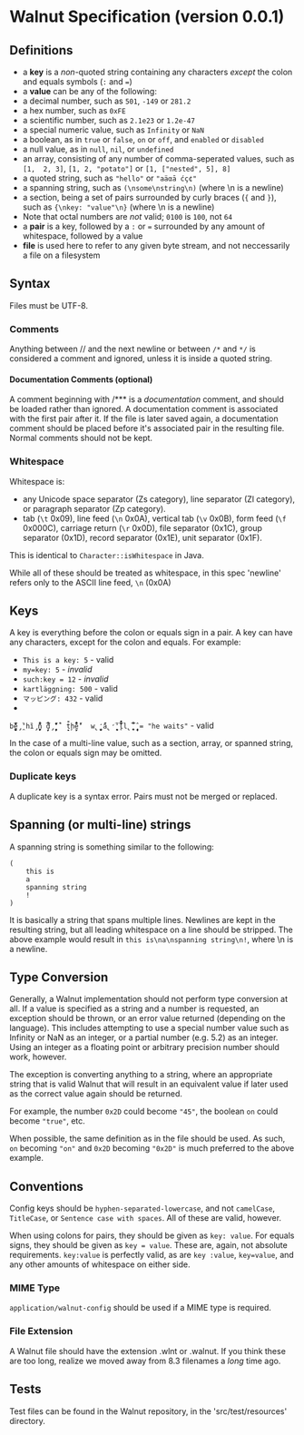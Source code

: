 # Walnut Specification (version 0.0.1)

## Definitions
 * a **key** is a *non*-quoted string containing any characters *except* the 
colon and equals symbols (`:` and `=`)
 * a **value** can be any of the following:
  * a decimal number, such as `501`, `-149` or `281.2`
  * a hex number, such as `0xFE`
  * a scientific number, such as `2.1e23` or `1.2e-47`
  * a special numeric value, such as `Infinity` or `NaN`
  * a boolean, as in `true` or `false`, `on` or `off`, and `enabled` or 
`disabled`
  * a null value, as in `null`, `nil`, or `undefined`
  * an array, consisting of any number of comma-seperated values, such as `[1, 
2, 3]`, `[1, 2, "potato"]` or `[1, ["nested", 5], 8]`
  * a quoted string, such as `"hello"` or `"aäαā ćç¢"`
  * a spanning string, such as `(\nsome\nstring\n)` (where \n is a newline)
  * a section, being a set of pairs surrounded by curly braces (`{` and `}`), 
such as `{\nkey: "value"\n}` (where \n is a newline)
  * Note that octal numbers are *not* valid; `0100` is `100`, not `64`
 * a **pair** is a key, followed by a `:` or `=` surrounded by any amount of 
whitespace, followed by a value
 * **file** is used here to refer to any given byte stream, and not 
neccessarily a file on a filesystem

## Syntax
Files must be UTF-8.

### Comments
Anything between // and the next newline or between `/*` and `*/` is considered 
a comment and ignored, unless it is inside a quoted string.

#### Documentation Comments (optional)
A comment beginning with /*** is a *documentation* comment, and should be 
loaded rather than ignored.
A documentation comment is associated with the first pair after it. If the file 
is later saved again, a documentation comment should be placed before it's 
associated pair in the resulting file. Normal comments should not be kept.

### Whitespace

Whitespace is:

 * any Unicode space separator (Zs category), line separator (Zl category), or 
paragraph separator (Zp category).
 * tab (`\t` 0x09), line feed (`\n` 0x0A), vertical tab (`\v` 0x0B), form feed 
(`\f` 0x000C), carriage return (`\r` 0x0D), file separator (0x1C), group 
separator (0x1D), record separator (0x1E), unit separator (0x1F).

This is identical to `Character::isWhitespace` in Java.

While all of these should be treated as whitespace, in this spec 'newline' 
refers only to the ASCII line feed, `\n` (0x0A)

## Keys
A key is everything before the colon or equals sign in a pair.
A key can have any characters, except for the colon and equals.
For example:

 * `This is a key: 5` - valid
 * `my=key: 5` - *invalid*
 * `such:key = 12` - *invalid*
 * `kartläggning: 500` - valid
 * `マッピング: 432` - valid
 * 
`b̨̪̫̤̖̤̝̩̣̔́̓̃̅̂é̡̯̏̒hȉ̡̗̮̪̦̠́̔̊n̜̮̮̩̑̑̃
̙̞̙̅̍̅̊ḑ̡̠̜̪̙̞̋̓̓̃̈̒̉̏ 
t̝̞̃̕ḩ̮̙̃̉̊̐ė̠̔̋̒ 
w̢̝̫̬̜̒̑́̋a̢̛̪̩̖̯̍̅̒̈̅̔̋l̥̐̄́̕l̢̨̥̤̮̜̅̎̊̅̅
̧̧̘̭̖̂ = "he waits"` - valid

In the case of a multi-line value, such as a section, array, or spanned string, 
the colon or equals sign may be omitted.

### Duplicate keys
A duplicate key is a syntax error. Pairs must not be merged or replaced.

## Spanning (or multi-line) strings
A spanning string is something similar to the following:
```
(
	this is
	a
	spanning string
	!
)
```
It is basically a string that spans multiple lines. Newlines are kept in the 
resulting string, but all leading whitespace  on a line should be stripped. The 
above example would result in `this is\na\nspanning string\n!`, where \n is a 
newline.

## Type Conversion
Generally, a Walnut implementation should not perform type conversion at all. 
If a value is specified as a string and a number is requested, an exception 
should be thrown, or an error value returned (depending on the language). This 
includes attempting to use a special number value such as Infinity or NaN as an 
integer, or a partial number (e.g. 5.2) as an integer. Using an integer as a 
floating point or arbitrary precision number should work, however.

The exception is converting anything to a string, where an appropriate string 
that is valid Walnut that will result in an equivalent value if later used as 
the correct value again should be returned.

For example, the number `0x2D` could become `"45"`, the boolean `on` could 
become `"true"`, etc.

When possible, the same definition as in the file should be used. As such, `on` 
becoming `"on"` and `0x2D` becoming `"0x2D"` is much preferred to the above 
example.

## Conventions
Config keys should be `hyphen-separated-lowercase`, and not `camelCase`, 
`TitleCase`, or `Sentence case with spaces`. All of these are valid, however.

When using colons for pairs, they should be given as `key: value`. For equals 
signs, they should be given as `key = value`. These are, again, not absolute 
requirements. `key:value` is perfectly valid, as are `key :value`, `key=value`, 
and any other amounts of whitespace on either side.

### MIME Type
`application/walnut-config` should be used if a MIME type is required.

### File Extension
A Walnut file should have the extension .wlnt or .walnut. If you think these 
are too long, realize we moved away from 8.3 filenames a *long* time ago.

## Tests
Test files can be found in the Walnut repository, in the 'src/test/resources' 
directory.